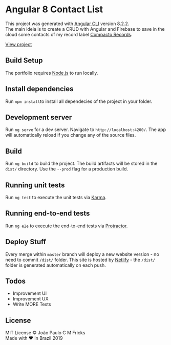 # Angular 8 Contact List

This project was generated with [Angular CLI](https://github.com/angular/angular-cli) version 8.2.2.  
The main ideia is to create a CRUD with Angular and Firebase to save in the cloud some contacts of my record label [Compacto Records](http://www.compacotrecords.com.br).

[View project](https://cr-contacts.netlify.com/)

## Build Setup

The portfolio requires [Node.js](https://nodejs.org/) to run locally.

## Install dependencies

Run `npm install`to install all dependecies of the project in your folder.

## Development server

Run `ng serve` for a dev server. Navigate to `http://localhost:4200/`. The app will automatically reload if you change any of the source files.

## Build

Run `ng build` to build the project. The build artifacts will be stored in the `dist/` directory. Use the `--prod` flag for a production build.

## Running unit tests

Run `ng test` to execute the unit tests via [Karma](https://karma-runner.github.io).

## Running end-to-end tests

Run `ng e2e` to execute the end-to-end tests via [Protractor](http://www.protractortest.org/).

## Deploy Stuff

Every merge within `master` branch will deploy a new website version - no need to commit `/dist/` folder.
This site is hosted by [Netlify](https://www.netlify.com/) - the `/dist/` folder is generated automatically on each push.

## Todos

- Improvement UI
- Improvement UX
- Write MORE Tests

## License

MIT License © João Paulo C M Fricks  
Made with ❤ in Brazil 2019
